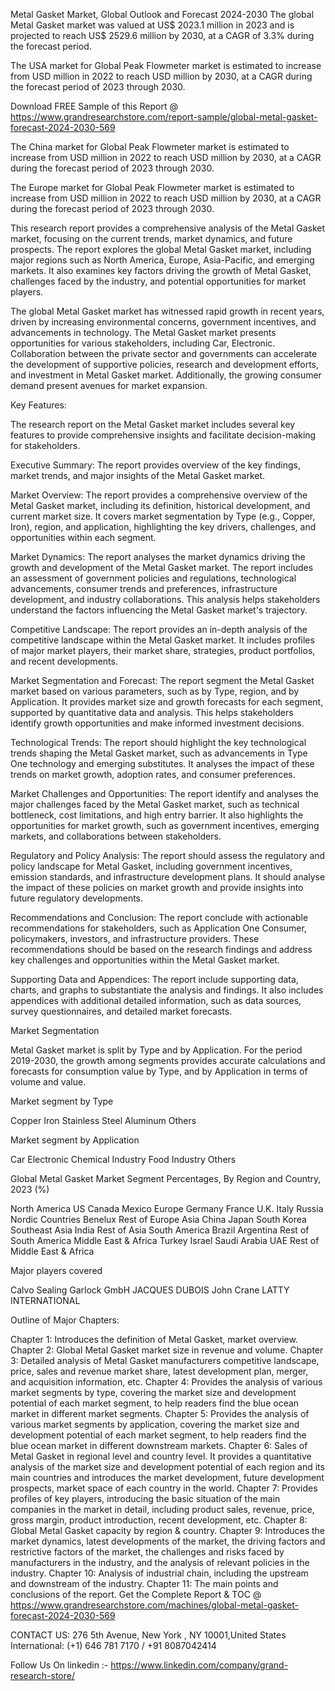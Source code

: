 Metal Gasket Market, Global Outlook and Forecast 2024-2030
The global Metal Gasket market was valued at US$ 2023.1 million in 2023 and is projected to reach US$ 2529.6 million by 2030, at a CAGR of 3.3% during the forecast period.

The USA market for Global Peak Flowmeter market is estimated to increase from USD million in 2022 to reach USD million by 2030, at a CAGR during the forecast period of 2023 through 2030.

Download FREE Sample of this Report @ https://www.grandresearchstore.com/report-sample/global-metal-gasket-forecast-2024-2030-569

The China market for Global Peak Flowmeter market is estimated to increase from USD million in 2022 to reach USD million by 2030, at a CAGR during the forecast period of 2023 through 2030.

The Europe market for Global Peak Flowmeter market is estimated to increase from USD million in 2022 to reach USD million by 2030, at a CAGR during the forecast period of 2023 through 2030.

This research report provides a comprehensive analysis of the Metal Gasket market, focusing on the current trends, market dynamics, and future prospects. The report explores the global Metal Gasket market, including major regions such as North America, Europe, Asia-Pacific, and emerging markets. It also examines key factors driving the growth of Metal Gasket, challenges faced by the industry, and potential opportunities for market players.

The global Metal Gasket market has witnessed rapid growth in recent years, driven by increasing environmental concerns, government incentives, and advancements in technology. The Metal Gasket market presents opportunities for various stakeholders, including Car, Electronic. Collaboration between the private sector and governments can accelerate the development of supportive policies, research and development efforts, and investment in Metal Gasket market. Additionally, the growing consumer demand present avenues for market expansion.

Key Features:

The research report on the Metal Gasket market includes several key features to provide comprehensive insights and facilitate decision-making for stakeholders.

Executive Summary: The report provides overview of the key findings, market trends, and major insights of the Metal Gasket market.

Market Overview: The report provides a comprehensive overview of the Metal Gasket market, including its definition, historical development, and current market size. It covers market segmentation by Type (e.g., Copper, Iron), region, and application, highlighting the key drivers, challenges, and opportunities within each segment.

Market Dynamics: The report analyses the market dynamics driving the growth and development of the Metal Gasket market. The report includes an assessment of government policies and regulations, technological advancements, consumer trends and preferences, infrastructure development, and industry collaborations. This analysis helps stakeholders understand the factors influencing the Metal Gasket market's trajectory.

Competitive Landscape: The report provides an in-depth analysis of the competitive landscape within the Metal Gasket market. It includes profiles of major market players, their market share, strategies, product portfolios, and recent developments.

Market Segmentation and Forecast: The report segment the Metal Gasket market based on various parameters, such as by Type, region, and by Application. It provides market size and growth forecasts for each segment, supported by quantitative data and analysis. This helps stakeholders identify growth opportunities and make informed investment decisions.

Technological Trends: The report should highlight the key technological trends shaping the Metal Gasket market, such as advancements in Type One technology and emerging substitutes. It analyses the impact of these trends on market growth, adoption rates, and consumer preferences.

Market Challenges and Opportunities: The report identify and analyses the major challenges faced by the Metal Gasket market, such as technical bottleneck, cost limitations, and high entry barrier. It also highlights the opportunities for market growth, such as government incentives, emerging markets, and collaborations between stakeholders.

Regulatory and Policy Analysis: The report should assess the regulatory and policy landscape for Metal Gasket, including government incentives, emission standards, and infrastructure development plans. It should analyse the impact of these policies on market growth and provide insights into future regulatory developments.

Recommendations and Conclusion: The report conclude with actionable recommendations for stakeholders, such as Application One Consumer, policymakers, investors, and infrastructure providers. These recommendations should be based on the research findings and address key challenges and opportunities within the Metal Gasket market.

Supporting Data and Appendices: The report include supporting data, charts, and graphs to substantiate the analysis and findings. It also includes appendices with additional detailed information, such as data sources, survey questionnaires, and detailed market forecasts.

Market Segmentation

Metal Gasket market is split by Type and by Application. For the period 2019-2030, the growth among segments provides accurate calculations and forecasts for consumption value by Type, and by Application in terms of volume and value.

Market segment by Type

Copper
Iron
Stainless Steel
Aluminum
Others

Market segment by Application

Car
Electronic
Chemical Industry
Food Industry
Others

Global Metal Gasket Market Segment Percentages, By Region and Country, 2023 (%)

North America
US
Canada
Mexico
Europe
Germany
France
U.K.
Italy
Russia
Nordic Countries
Benelux
Rest of Europe
Asia
China
Japan
South Korea
Southeast Asia
India
Rest of Asia
South America
Brazil
Argentina
Rest of South America
Middle East & Africa
Turkey
Israel
Saudi Arabia
UAE
Rest of Middle East & Africa

Major players covered

Calvo Sealing
Garlock GmbH
JACQUES DUBOIS
John Crane
LATTY INTERNATIONAL

Outline of Major Chapters:

Chapter 1: Introduces the definition of Metal Gasket, market overview.
Chapter 2: Global Metal Gasket market size in revenue and volume.
Chapter 3: Detailed analysis of Metal Gasket manufacturers competitive landscape, price, sales and revenue market share, latest development plan, merger, and acquisition information, etc.
Chapter 4: Provides the analysis of various market segments by type, covering the market size and development potential of each market segment, to help readers find the blue ocean market in different market segments.
Chapter 5: Provides the analysis of various market segments by application, covering the market size and development potential of each market segment, to help readers find the blue ocean market in different downstream markets.
Chapter 6: Sales of Metal Gasket in regional level and country level. It provides a quantitative analysis of the market size and development potential of each region and its main countries and introduces the market development, future development prospects, market space of each country in the world.
Chapter 7: Provides profiles of key players, introducing the basic situation of the main companies in the market in detail, including product sales, revenue, price, gross margin, product introduction, recent development, etc.
Chapter 8: Global Metal Gasket capacity by region & country.
Chapter 9: Introduces the market dynamics, latest developments of the market, the driving factors and restrictive factors of the market, the challenges and risks faced by manufacturers in the industry, and the analysis of relevant policies in the industry.
Chapter 10: Analysis of industrial chain, including the upstream and downstream of the industry.
Chapter 11: The main points and conclusions of the report.
Get the Complete Report & TOC @ https://www.grandresearchstore.com/machines/global-metal-gasket-forecast-2024-2030-569

CONTACT US:
276 5th Avenue, New York , NY 10001,United States
International: (+1) 646 781 7170 / +91 8087042414

Follow Us On linkedin :- https://www.linkedin.com/company/grand-research-store/
